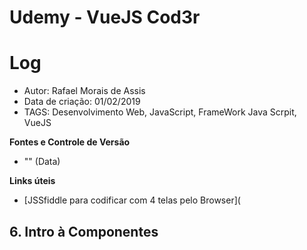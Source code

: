 # Udemy - VueJS Cod3r

# Log

- Autor: Rafael Morais de Assis
- Data de criação: 01/02/2019
- TAGS: Desenvolvimento Web, JavaScript, FrameWork Java Scrpit, VueJS

**Fontes e Controle de Versão**

- "" (Data)

**Links úteis**

- [JSSfiddle para codificar com 4 telas pelo Browser](

## 6. Intro à Componentes

